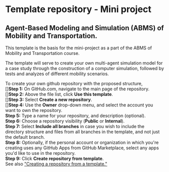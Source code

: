 # Template repository - Mini project
## Agent-Based Modeling and Simulation (ABMS) of Mobility and Transportation.

This template is the basis for the mini-project as a part of the ABMS of Mobility and Transportation course.

The template will serve to create your own multi-agent simulation model for a case study through the construction of a computer simulation, followed by tests and analyzes of different mobility scenarios.

To create your own github repository with the proposed structure,<br/>
[]**Step 1:** On GitHub.com, navigate to the main page of the repository.<br/>
[]**Step 2:** Above the file list, click **Use this template**.<br/>
[]**Step 3:** Select **Create a new repository**.<br/>
[]**Step 4:** Use the **Owner** drop-down menu, and select the account you want to own the repository.<br/>
**Step 5:** Type a name for your repository, and description (optional).<br/>
**Step 6:** Choose a repository visibility (**Public** or **Internal**).<br/>
**Step 7:** Select **Include all branches** in case you wish to include the directory structure and files from all branches in the template, and not just the default branch.<br/>
**Step 8:** Optionally, if the personal account or organization in which you're creating uses any GitHub Apps from GitHub Marketplace, select any apps you'd like to use in the repository.<br/>
**Step 9:** Click **Create repository from template**.<br/>
See also ["Creating a repository from a template."](https://docs.github.com/en/repositories/creating-and-managing-repositories/creating-a-repository-from-a-template)
